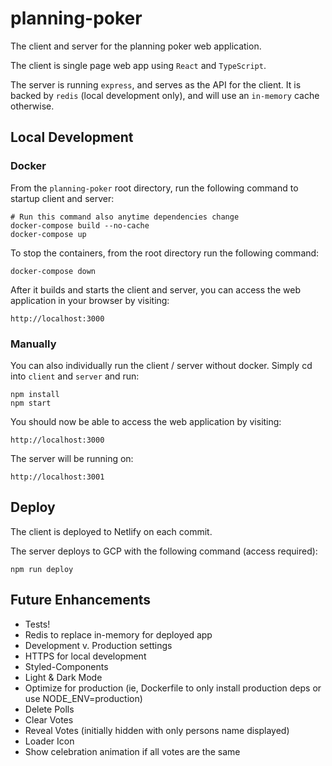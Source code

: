 # planning-poker
The client and server for the planning poker web application.

The client is single page web app using `React` and `TypeScript`.

The server is running `express`, and serves as the API for the client. It is backed by `redis` (local development only), and will use an `in-memory` cache otherwise.

## Local Development

### Docker

From the `planning-poker` root directory, run the following command to startup client and server:
```
# Run this command also anytime dependencies change
docker-compose build --no-cache
docker-compose up
```

To stop the containers, from the root directory run the following command:
```
docker-compose down
```

After it builds and starts the client and server, you can access the web application in your browser by visiting:
```
http://localhost:3000
```

### Manually

You can also individually run the client / server without docker. Simply cd into `client` and `server` and run:
```
npm install
npm start
```

You should now be able to access the web application by visiting:
```
http://localhost:3000
```

The server will be running on:
```
http://localhost:3001
```

## Deploy

The client is deployed to Netlify on each commit.

The server deploys to GCP with the following command (access required):

```
npm run deploy
```

## Future Enhancements
- Tests!
- Redis to replace in-memory for deployed app
- Development v. Production settings
- HTTPS for local development
- Styled-Components
- Light & Dark Mode
- Optimize for production (ie, Dockerfile to only install production deps or use NODE_ENV=production)
- Delete Polls
- Clear Votes
- Reveal Votes (initially hidden with only persons name displayed)
- Loader Icon
- Show celebration animation if all votes are the same
